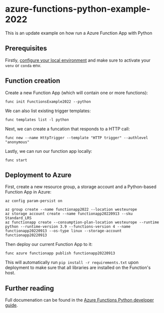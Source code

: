# azure-functions-python-example-2022

This is an update example on how run a Azure Function App with Python

## Prerequisites

Firstly, [configure your local environment](https://docs.microsoft.com/en-us/azure/azure-functions/create-first-function-cli-python?tabs=azure-cli%2Cbash%2Cbrowser#configure-your-local-environment) and make sure to activate your `venv` or `conda` env.

## Function creation

Create a new Function App (which will contain one or more functions):
```console
func init FunctionsExample2022 --python
```

We can also list existing trigger templates:
```console
func templates list -l python
```

Next, we can create a funcation that responds to a HTTP call:
```console
func new --name HttpTrigger --template "HTTP trigger" --authlevel "anonymous"
```

Lastly, we can run our function app locally:
```console
func start
```

## Deployment to Azure

First, create a new resource group, a storage account and a Python-based Function App in Azure:
```console
az config param-persist on

az group create --name functionapp2022 --location westeurope
az storage account create --name functionapp20220913 --sku Standard_LRS
az functionapp create --consumption-plan-location westeurope --runtime python --runtime-version 3.9 --functions-version 4 --name functionapp20220913 --os-type linux --storage-account functionapp20220913
```

Then deploy our current Function App to it:
```console
func azure functionapp publish functionapp20220913
```

This will automatically run `pip install -r requirements.txt` upon deployment to make sure that all libraries are installed on the Function's host.

## Further reading

Full documenation can be found in the [Azure Functions Python developer guide](https://docs.microsoft.com/en-us/azure/azure-functions/functions-reference-python?tabs=asgi%2Capplication-level).